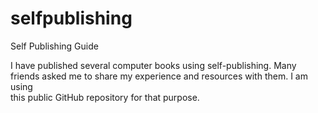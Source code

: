 # selfpublishing
Self Publishing Guide

I have published several computer books using self-publishing. Many friends asked 
me to share my experience and resources with them. I am using  
this public GitHub repository for that purpose. 
